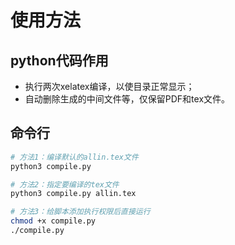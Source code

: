 # 使用方法
## python代码作用
- 执行两次xelatex编译，以使目录正常显示；
- 自动删除生成的中间文件等，仅保留PDF和tex文件。
## 命令行
```bash
# 方法1：编译默认的allin.tex文件
python3 compile.py

# 方法2：指定要编译的tex文件
python3 compile.py allin.tex

# 方法3：给脚本添加执行权限后直接运行
chmod +x compile.py
./compile.py
```
